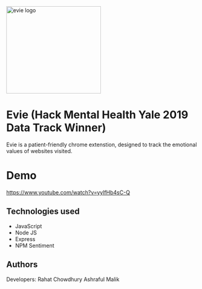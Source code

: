 <img src="https://i.imgur.com/bcySSVP.png" width="250" height="230" alt="evie logo">

# Evie (Hack Mental Health Yale 2019 Data Track Winner)
Evie is a patient-friendly chrome extenstion, designed to track the emotional values of websites visited. 

# Demo
https://www.youtube.com/watch?v=yylfHb4sC-Q


## Technologies used
- JavaScript
- Node JS
- Express
- NPM Sentiment


## Authors

Developers:
Rahat Chowdhury
Ashraful Malik



